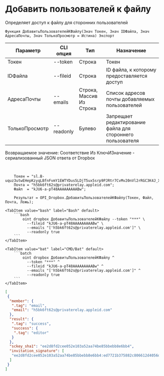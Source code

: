 ﻿---
sidebar_position: 3
---

# Добавить пользователей к файлу
 Определяет доступ к файлу для сторонних пользователей



`Функция ДобавитьПользователейКФайлу(Знач Токен, Знач IDФайла, Знач АдресаПочты, Знач ТолькоПросмотр = Истина) Экспорт`

  | Параметр | CLI опция | Тип | Назначение |
  |-|-|-|-|
  | Токен | --token | Строка | Токен |
  | IDФайла | --fileid | Строка | ID файла, к которому предоставляется доступ |
  | АдресаПочты | --emails | Строка, Массив Из Строка | Список адресов почты добавляемых пользователей |
  | ТолькоПросмотр | --readonly | Булево | Запрещает редактирование файла для стороннего пользователя |

  
  Возвращаемое значение:   Соответствие Из КлючИЗначение - сериализованный JSON ответа от Dropbox

<br/>




```bsl title="Пример кода"
    Токен = "sl.B-uquz3utwEHepKzyqLBfnFvmY1EWTYDus5LDjT5ux5srp9PJRtr7CvMv20nVl2rRGC3K4J_X5...";
    Почта = "h5bk6ft62s@privaterelay.appleid.com";
    Файл  = "kJU6-a-pT48AAAAAAAAABw";

    Результат = OPI_Dropbox.ДобавитьПользователейКФайлу(Токен, Файл, Почта, Ложь);
```
    

 <Tabs>
  
    <TabItem value="bash" label="Bash" default>
        ```bash
            oint dropbox ДобавитьПользователейКФайлу --token "***" \
              --fileid "kJU6-a-pT48AAAAAAAAABw" \
              --emails "['h5bk6ft62s@privaterelay.appleid.com']" \
              --readonly true
        ```
    </TabItem>
  
    <TabItem value="bat" label="CMD/Bat" default>
        ```batch
            oint dropbox ДобавитьПользователейКФайлу ^
              --token "***" ^
              --fileid "kJU6-a-pT48AAAAAAAAABw" ^
              --emails "['h5bk6ft62s@privaterelay.appleid.com']" ^
              --readonly true
        ```
    </TabItem>
</Tabs>


```json title="Результат"
[
 {
  "member": {
   ".tag": "email",
   "email": "h5bk6ft62s@privaterelay.appleid.com"
  },
  "result": {
   ".tag": "success",
   "success": {
    ".tag": "editor"
   }
  },
  "sckey_sha1": "ee2d8fd2cee052e103a52aa74be85bbebb8e6bb4",
  "invitation_signature": [
   "ee2d8fd2cee052e103a52aa74be85bbebb8e6bb4:ed7721b375882c806612d4056dad9f317cc98a22"
  ]
 }
]
```
